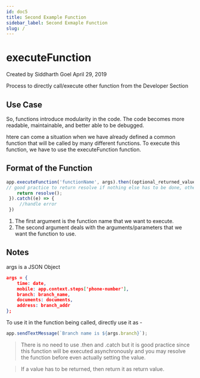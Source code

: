 ```yaml
---
id: doc5
title: Second Example Function
sidebar_label: Second Exmaple Function
slug: /
---
```


# executeFunction

Created by Siddharth Goel
April 29, 2019

Process to directly call/execute other function from the Developer Section

## Use Case

So, functions introduce modularity in the code. The code becomes more readable, maintainable, and better able to be debugged.

htere can come a situation when we have already defined a common function that will be called by many different functions.
To execute this function, we have to use the executeFunction function.

## Format of the Function

```javascript
app.executeFunction('functionName', args).then((optional_returned_value) => {
// good practice to return resolve if nothing else has to be done, otherwise use the returned value (optional)
    return resolve();
 }).catch((e) => {
     //handle error
 })
```

1. The first argument is the function name that we want to execute.
1. The second argument deals with the arguments/parameters that we want the function to use.

## Notes 

args is a JSON Object
```JSON
args = {
    time: date,
    mobile: app.context.steps['phone-number'],
    branch: branch_name,
    documents: documents,
    address: branch_addr
};
```

To use it in the function being called, directly use it as -

```javascript
app.sendTextMessage(`Branch name is ${args.branch}`);
```
> There is no need to use .then and .catch but it is good practice since this function will be executed asynchronously and you may resolve the function before even actually setting the value.

> If a value has to be returned, then return it as return value.
